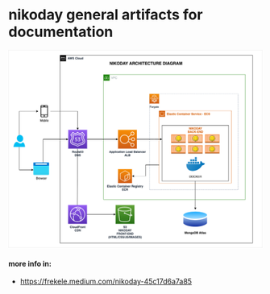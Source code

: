 # nikoday general artifacts for documentation

![Architecture Diagram](diagrams/diagram-architecture-nikoday.png)



#### more info in:

- https://frekele.medium.com/nikoday-45c17d6a7a85

